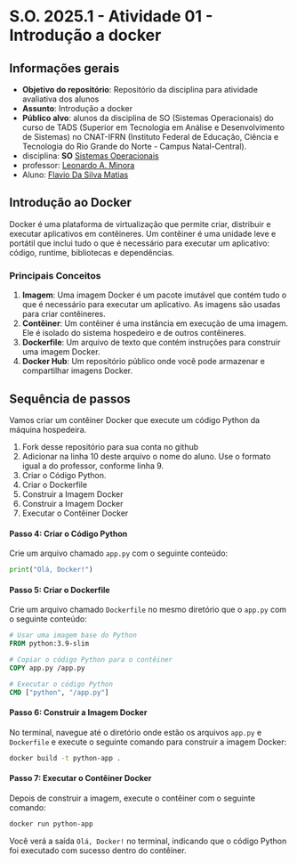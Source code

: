 # S.O. 2025.1 - Atividade 01 - Introdução a docker

## Informações gerais

- **Objetivo do repositório**: Repositório da disciplina para atividade avaliativa dos alunos
- **Assunto**: Introdução a docker
- **Público alvo**: alunos da disciplina de SO (Sistemas Operacionais) do curso de TADS (Superior em Tecnologia em Análise e Desenvolvimento de Sistemas) no CNAT-IFRN (Instituto Federal de Educação, Ciência e Tecnologia do Rio Grande do Norte - Campus Natal-Central).
- disciplina: **SO** [Sistemas Operacionais](https://github.com/sistemas-operacionais/)
- professor: [Leonardo A. Minora](https://github.com/leonardo-minora)
- Aluno: [Flavio Da Silva Matias](https://github.com/FlavioMatias)



## **Introdução ao Docker**

Docker é uma plataforma de virtualização que permite criar, distribuir e executar aplicativos em contêineres. Um contêiner é uma unidade leve e portátil que inclui tudo o que é necessário para executar um aplicativo: código, runtime, bibliotecas e dependências.

### **Principais Conceitos**

1. **Imagem**: Uma imagem Docker é um pacote imutável que contém tudo o que é necessário para executar um aplicativo. As imagens são usadas para criar contêineres.
2. **Contêiner**: Um contêiner é uma instância em execução de uma imagem. Ele é isolado do sistema hospedeiro e de outros contêineres.
3. **Dockerfile**: Um arquivo de texto que contém instruções para construir uma imagem Docker.
4. **Docker Hub**: Um repositório público onde você pode armazenar e compartilhar imagens Docker.



## Sequência de passos

Vamos criar um contêiner Docker que execute um código Python da máquina hospedeira.

1. Fork desse repositório para sua conta no github
2. Adicionar na linha 10 deste arquivo o nome do aluno. Use o formato igual a do professor, conforme linha 9.
3. Criar o Código Python.
4. Criar o Dockerfile
5. Construir a Imagem Docker
6. Construir a Imagem Docker
7. Executar o Contêiner Docker



#### **Passo 4: Criar o Código Python**

Crie um arquivo chamado `app.py` com o seguinte conteúdo:

```python
print("Olá, Docker!")
```


#### **Passo 5: Criar o Dockerfile**

Crie um arquivo chamado `Dockerfile` no mesmo diretório que o `app.py` com o seguinte conteúdo:

```Dockerfile
# Usar uma imagem base do Python
FROM python:3.9-slim

# Copiar o código Python para o contêiner
COPY app.py /app.py

# Executar o código Python
CMD ["python", "/app.py"]
```


#### **Passo 6: Construir a Imagem Docker**

No terminal, navegue até o diretório onde estão os arquivos `app.py` e `Dockerfile` e execute o seguinte comando para construir a imagem Docker:

```sh
docker build -t python-app .
```


#### **Passo 7: Executar o Contêiner Docker**

Depois de construir a imagem, execute o contêiner com o seguinte comando:

```sh
docker run python-app
```

Você verá a saída `Olá, Docker!` no terminal, indicando que o código Python foi executado com sucesso dentro do contêiner.
